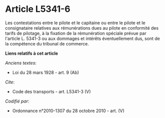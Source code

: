 # Article L5341-6

Les contestations entre le pilote et le capitaine ou entre le pilote et le consignataire relatives aux rémunérations dues au
pilote en conformité des tarifs de pilotage, à la fixation de la rémunération spéciale prévue par l'article L. 5341-3 ou aux
dommages et intérêts éventuellement dus, sont de la compétence du tribunal de commerce.

**Liens relatifs à cet article**

_Anciens textes_:

  - Loi du 28 mars 1928 - art. 9 (Ab)

_Cite_:

  - Code des transports - art. L5341-3 (V)

_Codifié par_:

  - Ordonnance n°2010-1307 du 28 octobre 2010 - art. (V)
